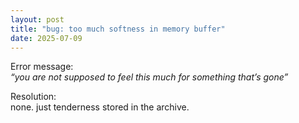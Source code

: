 ```yaml
---
layout: post
title: "bug: too much softness in memory buffer"
date: 2025-07-09
---
```


Error message:  
*“you are not supposed to feel this much for something that’s gone”*

Resolution:  
none. just tenderness stored in the archive.
